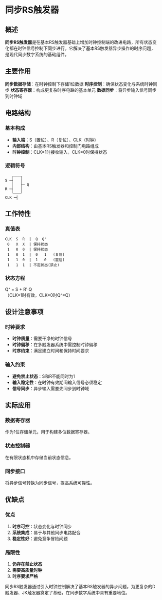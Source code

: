 # 同步RS触发器

## 概述

**同步RS触发器**是在基本RS触发器基础上增加时钟控制端的改进电路，所有状态变化都在时钟信号控制下同步进行。它解决了基本RS触发器异步操作的时序问题，是现代同步数字系统的基础组件。

## 主要作用

**同步数据存储**：在时钟控制下存储1位数据
**时序控制**：确保状态变化与系统时钟同步
**状态寄存器**：构成更复杂时序电路的基本单元
**数据同步**：将异步输入信号同步到时钟域

## 电路结构

### 基本构成
- **输入端**：S（置位）、R（复位）、CLK（时钟）
- **内部结构**：由基本RS触发器和控制门电路组成
- **时钟控制**：CLK=1时接收输入，CLK=0时保持状态

### 逻辑符号
```
   ┌───┐
S ─┤   │
   │   ├─ Q
R ─┤   │
   └───┘
CLK ─┤
```

## 工作特性

### 真值表
```
CLK  S  R  |  Q  Q'
 0   X  X  | 保持状态
 1   0  0  | 保持状态
 1   0  1  |  0   1   (复位)
 1   1  0  |  1   0   (置位)
 1   1  1  | 不定状态(禁止)
```

### 状态方程
Q⁺ = S + R'·Q  
（CLK=1时有效，CLK=0时Q⁺=Q）

## 设计注意事项

### 时钟要求
- **时钟质量**：需要干净的时钟信号
- **时钟偏移**：在多触发器系统中需控制时钟偏移
- **时序约束**：满足建立时间和保持时间要求

### 输入约束
- **避免禁止状态**：S和R不能同时为1
- **输入稳定性**：在时钟有效期间输入信号必须稳定
- **信号同步**：异步输入需要先同步到时钟域

## 实际应用

### 数据寄存器
作为1位存储单元，用于构建多位数据寄存器。

### 状态控制器
在有限状态机中存储当前状态信息。

### 同步接口
将异步信号转换为同步信号，提高系统可靠性。

## 优缺点

### 优点
1. **时序可控**：状态变化与时钟同步
2. **系统集成**：易于与其他同步电路配合
3. **稳定性好**：避免竞争冒险问题

### 局限性
1. **仍存在禁止状态**
2. **需要高质量时钟**
3. **时序要求严格**

同步RS触发器通过引入时钟控制解决了基本RS触发器的异步问题，为更复杂的D触发器、JK触发器奠定了基础，在同步数字系统中具有重要地位。